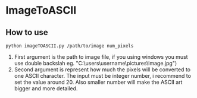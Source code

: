 # ImageToASCII
## How to use
`python imageTOASCII.py /path/to/image num_pixels`  
1. First argument is the path to image file, if you using windows you must use double backslah eg. "C:\users\username\pictures\image.jpg")
2. Second argument is represent how much the pixels will be converted to one ASCII character. The input must be integer number, i recommend to set the value around 20. Also smaller number will make the ASCII art bigger and more detailed.
